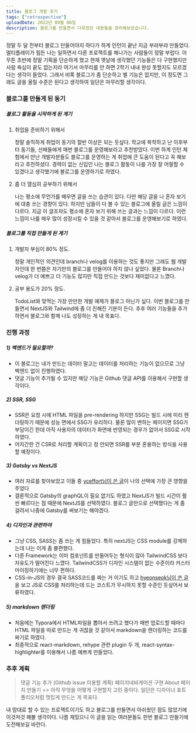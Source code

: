 ```yaml
---
title: 블로그 개발 후기
tags: ["retrospective"]
uploadDate: 2022년 09월 06일
description: 블로그를 만들면서 다루었던 내용들을 정리해보았습니다.
---
```


정말 두 달 전부터 블로그 만들어야지 하다가 하계 인턴이 끝난 지금 부랴부랴 만들었다. 멀티플레이가 힘든 나는 일하면서 다른 프로젝트를 해나가는 사람들이 정말 부럽다. 아무튼 초반에 정말 기획을 단순하게 했고 현재 옛날에 생각했던 기능들은 다 구현했지만 사람 욕심이 끝도 없는지라 여기서 마무리를 안 하면 2학기 내내 완성 못할지도 모르겠다는 생각이 들었다. 그래서 비록 블로그가 좀 단순하고 별 기능은 없지만, 이 정도면 그래도 글을 올릴 수준은 된다고 생각하여 일단은 마무리할 생각이다.

### 블로그를 만들게 된 동기

##### 블로그 활동을 시작하게 된 계기

1. 취업을 준비하기 위해서

   정말 솔직하게 취업이 동기의 절반 이상은 되는 듯싶다. 학교에 복학하고 난 이후부터 동기들, 선배들에게 매번 블로그를 운영해보라고 추천받았다. 이번 하계 인턴 체험에서 만난 개발자분들도 블로그를 운영하는 게 취업에 큰 도움이 된다고 꼭 해보라고 추천하셨다. 경력이 없는 신입인 나는 블로그 활동이 나를 가장 잘 어필할 수 있겠다고 생각했기에 블로그를 운영하기로 하였다.

2. 좀 더 열심히 공부하기 위해서

   나는 평소에 무언가를 배우면 글을 쓰는 습관이 있다. 다만 해당 글을 나 혼자 보기에 대충 쓰는 경향이 있다. 하지만 남들이 다 볼 수 있는 블로그에 올릴 글은 느낌이 다르다. 지금 이 글조차도 평소에 혼자 보기 위해 쓰는 글과는 느낌이 다르다. 이런 느낌이 나를 매우 많이 성장시킬 수 있을 것 같아서 블로그를 운영해보기로 하였다.

##### 블로그를 직접 만들게 된 계기

1. 개발자 부심이 80% 정도.

   정말 개인적인 의견인데 branch나 velog를 이용하는 것도 좋지만 그래도 웹 개발자인데 한 번쯤은 자기만의 블로그를 만들어야 하지 않나 싶었다. 물론 Branch나 velog가 더 예쁘고 더 기능도 많지만 직접 만드는 것보다 재미없다고 느꼈다.

2. 공부 용도가 20% 정도.

   TodoList와 맞먹는 가장 만만한 개발 예제가 블로그 아닌가 싶다. 이번 블로그를 만들면서 NextJS와 Tailwind에 좀 더 친해진 기분이 든다. 추후 여러 기능들을 추가하면서 블로그와 함께 나도 성장하는 게 내 목표다.

### 진행 과정

##### 1) 벡엔드가 필요할까?

- 이 블로그는 내가 만드는 데이터 말고는 데이터를 처리하는 기능이 없으므로 그냥 벡엔드 없이 진행하였다.
- 댓글 기능이 추가될 수 있지만 해당 기능은 Github 댓글 API를 이용해서 구현할 생각이다.

##### 2) SSR, SSG

- SSR은 요청 시에 HTML 파일을 pre-rendering 하지만 SSG는 빌드 시에 미리 렌더링하기 때문에 성능 면에서 SSG가 유리하다. 물론 많이 변하는 페이지면 SSG가 부담이긴 한데 아직 사용자의 데이터가 화면에 반영되는 경우가 없어서 SSG로 시작하였다.
- 어지간한 건 CSR로 처리할 계획이고 정 안되면 SSR를 부분 혼용하는 방식을 사용할 예정이다.

##### 3) Gatsby vs NextJS

- 여러 자료를 찾아보았고 이들 중 [yceffort님이 쓴 글](https://yceffort.kr/2020/10/migrate-gatsby-from-nextjs)이 나의 선택에 가장 큰 영향을 주었다
- 결론적으로 Gatsby의 graphQL이 필요 없기도 하였고 NextJS가 빌드 시간이 훨씬 빠르다는 점 때문에 NextJS를 선택하였다. 블로그 글만으로 선택했다는 게 좀 걸려서 나중에 Gatsby를 써보기는 해야겠다.

##### 4) 디자인과 관련하여

- 그냥 CSS, SASS는 좀 쓰는 게 힘들었다. 특히 nextJS는 CSS module를 강제하는데 나는 이게 좀 불편했다.
- 다른 Framework는 이미 컴포넌트를 만들어두는 형식이 많아 TailwindCSS 보다 자유도가 떨어진다 느꼈다. TailwindCSS가 디자인 시스템이 없는 수준이라 커스터마이징하기에는 너무 편하다.
- CSS-in-JS의 경우 결국 SASS코드를 짜는 거 이기도 하고 [hyeonseok님이 쓴 글](https://hyeonseok.com/blog/877)을 보고 JS로 CSS를 처리하는데 드는 코스트가 무시하지 못할 수준인 듯싶어서 보류하였다.

##### 5) markdown 렌더링

- 처음에는 Typora에서 HTML파일을 뽑아서 쓰려고 했다가 매번 업로드할 때마다 HTML 파일을 따로 만드는 게 귀찮을 것 같아서 markdown을 렌더링하는 코드를 짜기로 하였다.
- 최종적으로 react-markdown, rehype 관련 plugin 두 개, react-syntax-highlighter를 이용해서 나름 예쁘게 만들었다.

### 추후 계획

> 댓글 기능 추가 (Github issue 이용할 계획)
> 페이지네비게이션 구현
> About 페이지 만들기 => 아직 무엇을 어떻게 구현할지 고민 중이다. 일단은 디자이너 포트폴리오처럼 멋있게 만드는 게 목표다.

내 맘대로 할 수 있는 프로젝트이기도 하고 블로그를 만들면서 아쉬웠던 점도 많았기에 이것저것 해볼 생각이다. 나름 재밌으니 이 글을 읽는 여러분들도 한번 블로그 만들기에 도전해보길 바란다.

